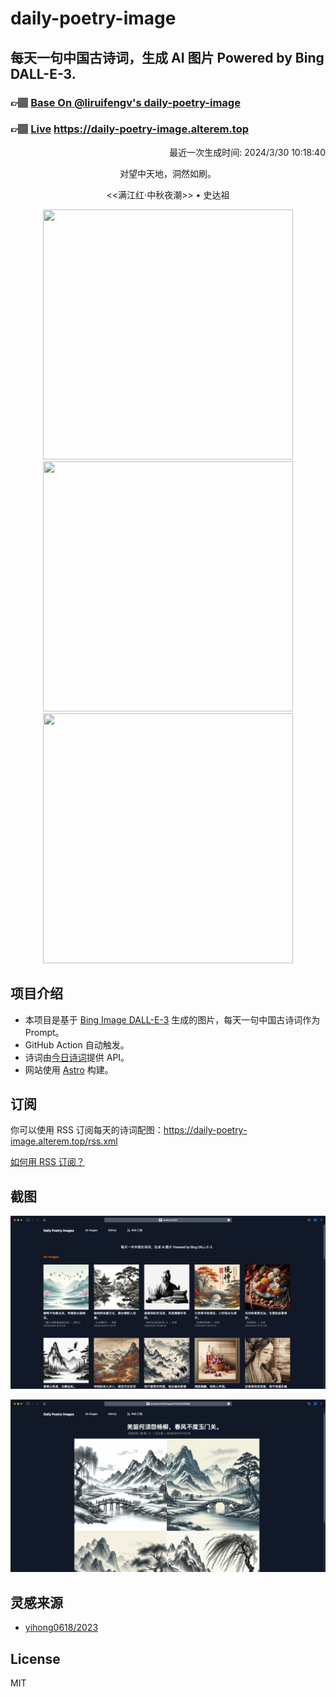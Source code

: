 
# daily-poetry-image

## 每天一句中国古诗词，生成 AI 图片 Powered by Bing DALL-E-3.

### 👉🏽 [Base On @liruifengv's daily-poetry-image](https://github.com/liruifengv/daily-poetry-image)

### 👉🏽 [Live](https://daily-poetry-image.alterem.top/) https://daily-poetry-image.alterem.top

<p align="right">
  最近一次生成时间: 2024/3/30 10:18:40
</p>
<p align="center">
对望中天地，洞然如刷。
</p>
<p align="center">
<<满江红·中秋夜潮>> • 史达祖
</p>
<p align="center">
<img src="https://tse4.mm.bing.net/th/id/OIG4.RF6ev6c.035nrUd0Et0B" height="400" width="400" />
<img src="https://tse4.mm.bing.net/th/id/OIG4.CmzNqPh3mv3qFvXzRlxu" height="400" width="400" />
<img src="https://tse1.mm.bing.net/th/id/OIG4.6Fr0.ByzaRarmVHYI_Ll" height="400" width="400" />
</p>

## 项目介绍

-   本项目是基于 [Bing Image DALL-E-3](https://www.bing.com/images/create) 生成的图片，每天一句中国古诗词作为 Prompt。
-   GitHub Action 自动触发。
-   诗词由[今日诗词](https://www.jinrishici.com/)提供 API。
-   网站使用 [Astro](https://astro.build) 构建。

## 订阅

你可以使用 RSS 订阅每天的诗词配图：https://daily-poetry-image.alterem.top/rss.xml

[如何用 RSS 订阅？](https://zhuanlan.zhihu.com/p/55026716)

## 截图

![图片列表](./screenshots/Snipaste_2023-12-28_21-00-26.png)

![图片详情](./screenshots/Snipaste_2023-12-28_21-00-53.png)

## 灵感来源

-   [yihong0618/2023](https://github.com/yihong0618/2023)

## License

MIT
